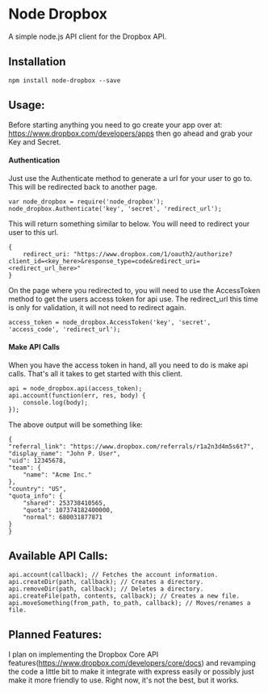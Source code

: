 # Node Dropbox

A simple node.js API client for the Dropbox API.

## Installation

	npm install node-dropbox --save

## Usage:

Before starting anything you need to go create your app over at: https://www.dropbox.com/developers/apps then go ahead and grab your Key and Secret.

#### Authentication

Just use the Authenticate method to generate a url for your user to go to. This will be redirected back to another page.

	var node_dropbox = require('node_dropbox');
	node_dropbox.Authenticate('key', 'secret', 'redirect_url');

This will return something similar to below. You will need to redirect your user to this url.

	{
		redirect_uri: "https://www.dropbox.com/1/oauth2/authorize?client_id=<key_here>&response_type=code&redirect_uri=<redirect_url_here>"
	}

On the page where you redirected to, you will need to use the AccessToken method to get the users access token for api use. The redirect_url this time is only for validation, it will not need to redirect again.

	access_token = node_dropbox.AccessToken('key', 'secret', 'access_code', 'redirect_url');

#### Make API Calls

When you have the access token in hand, all you need to do is make api calls. That's all it takes to get started with this client.

	api = node_dropbox.api(access_token);
	api.account(function(err, res, body) {
		console.log(body);
	});

The above output will be something like:

	{
    "referral_link": "https://www.dropbox.com/referrals/r1a2n3d4m5s6t7",
    "display_name": "John P. User",
    "uid": 12345678,
    "team": {
        "name": "Acme Inc."
    },
    "country": "US",
    "quota_info": {
        "shared": 253738410565,
        "quota": 107374182400000,
        "normal": 680031877871
    }
	}

## Available API Calls:

	api.account(callback); // Fetches the account information.
	api.createDir(path, callback); // Creates a directory.
	api.removeDir(path, callback); // Deletes a directory.
	api.createFile(path, contents, callback); // Creates a new file.
	api.moveSomething(from_path, to_path, callback); // Moves/renames a file.

## Planned Features:

I plan on implementing the Dropbox Core API features(https://www.dropbox.com/developers/core/docs) and revamping the code a little bit to make it integrate with express easily or possibly just make it more friendly to use. Right now, it's not the best, but it works.
